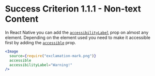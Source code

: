 # Success Criterion 1.1.1 - Non-text Content

In React Native you can add the [`accessibilityLabel`](https://reactnative.dev/docs/accessibility#accessibilitylabel) prop on almost any element. Depending on the element used you need to make it accessible first by adding the [`accessible`](https://reactnative.dev/docs/accessibility#accessible) prop.

```jsx
<Image
  source={require("exclamation-mark.png")}
  accessible
  accessibilityLabel="Warning!"
/>
```
